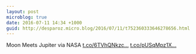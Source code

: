 ```yaml
---
layout: post
microblog: true
date: 2016-07-11 14:34 +1000
guid: http://desparoz.micro.blog/2016/07/11/t752360333646278656.html
---
```

Moon Meets Jupiter  via NASA [t.co/6TVhQNkzc...](https://t.co/6TVhQNkzcz) [t.co/pUSqMpz1X...](https://t.co/pUSqMpz1X3)
